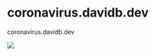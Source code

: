 # coronavirus.davidb.dev
coronavirus.davidb.dev


![](https://davidb.dev/images/projects/coronavirus/corona.gif)
